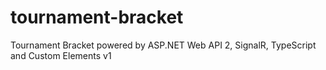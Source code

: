 # tournament-bracket
Tournament Bracket powered by ASP.NET Web API 2, SignalR, TypeScript and Custom Elements v1
